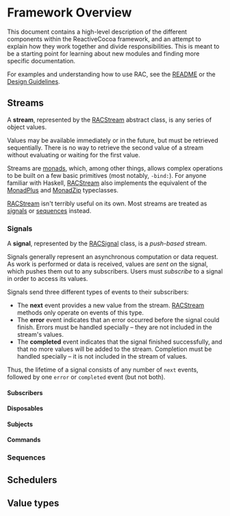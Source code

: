 # Framework Overview

This document contains a high-level description of the different components
within the ReactiveCocoa framework, and an attempt to explain how they work
together and divide responsibilities. This is meant to be a starting point for
learning about new modules and finding more specific documentation.

For examples and understanding how to use RAC, see the [README](../README.md) or
the [Design Guidelines](DesignGuidelines.md).

## Streams

A **stream**, represented by the [RACStream][] abstract class, is any series of
object values.

Values may be available immediately or in the future, but must be retrieved
sequentially. There is no way to retrieve the second value of a stream without
evaluating or waiting for the first value.

Streams are
[monads][], which,
among other things, allows complex operations to be built on a few basic
primitives (most notably, `-bind:`). For anyone familiar with Haskell,
[RACStream][] also implements the equivalent of the [MonadPlus][] and
[MonadZip][] typeclasses.

[RACStream][] isn't terribly useful on its own. Most streams are treated as
[signals](#Signals) or [sequences](#Sequences) instead.

### Signals

A **signal**, represented by the [RACSignal][] class, is a _push-based_ stream.

Signals generally represent an asynchronous computation or data request. As work
is performed or data is received, values are _sent on_ the signal, which pushes
them out to any subscribers. Users must _subscribe_ to a signal in order to
access its values.

Signals send three different types of events to their subscribers:

 * The **next** event provides a new value from the stream. [RACStream][]
   methods only operate on events of this type.
 * The **error** event indicates that an error occurred before the signal could
   finish. Errors must be handled specially – they are not included in the
   stream's values.
 * The **completed** event indicates that the signal finished successfully, and
   that no more values will be added to the stream. Completion must be handled
   specially – it is not included in the stream of values.

Thus, the lifetime of a signal consists of any number of `next` events, followed
by one `error` or `completed` event (but not both).

#### Subscribers
#### Disposables
#### Subjects
#### Commands

### Sequences

## Schedulers

## Value types

[monads]: http://en.wikipedia.org/wiki/Monad_(functional_programming)
[MonadPlus]: http://www.haskell.org/ghc/docs/latest/html/libraries/base-4.6.0.1/Control-Monad.html#t:MonadPlus
[MonadZip]: http://www.haskell.org/ghc/docs/latest/html/libraries/base-4.6.0.1/Control-Monad-Zip.html#t:MonadZip
[RACSequence]: ../ReactiveCocoaFramework/ReactiveCocoa/RACSequence.h
[RACSignal]: ../ReactiveCocoaFramework/ReactiveCocoa/RACSignal.h
[RACSignal+Operations]: ../ReactiveCocoaFramework/ReactiveCocoa/RACSignal+Operations.h
[RACStream]: ../ReactiveCocoaFramework/ReactiveCocoa/RACStream.h
